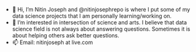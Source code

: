 - 👋 Hi, I’m Nitin Joseph and @nitinjosephrepo is where I put some of my data science projects that I am personally learning/working on. 
- 🌱 I’m interested in intersection of science and arts. I believe that data science field is not always about answering questions. Sometimes it is about helping others ask better questions.
- 📫 Email: nitinjoseph at live.com

<!---
nitinjosephrepo/nitinjosephrepo is a ✨ special ✨ repository because its `README.md` (this file) appears on your GitHub profile.
You can click the Preview link to take a look at your changes.
--->
